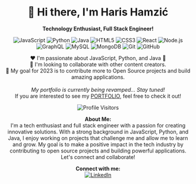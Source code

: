 <h1 align="center">👋 Hi there, I'm Haris Hamzić</h1>

<p align="center">
  <strong>Technology Enthusiast, Full Stack Engineer!</strong>
</p>

<p align="center">
  <img src="https://img.shields.io/badge/-JavaScript-yellow?style=flat-square&logo=javascript&logoColor=white" alt="JavaScript" />
  <img src="https://img.shields.io/badge/-Python-3776AB?style=flat-square&logo=python&logoColor=white" alt="Python" />
  <img src="https://img.shields.io/badge/-Java-007396?style=flat-square&logo=java&logoColor=white" alt="Java" />
  <img src="https://img.shields.io/badge/-HTML5-orange?style=flat-square&logo=html5&logoColor=white" alt="HTML5" />
  <img src="https://img.shields.io/badge/-CSS3-blue?style=flat-square&logo=css3&logoColor=white" alt="CSS3" />
  <img src="https://img.shields.io/badge/-React-61DAFB?style=flat-square&logo=react&logoColor=white" alt="React" />
  <img src="https://img.shields.io/badge/-Node.js-339933?style=flat-square&logo=node.js&logoColor=white" alt="Node.js" />
  <img src="https://img.shields.io/badge/-GraphQL-E10098?style=flat-square&logo=graphql&logoColor=white" alt="GraphQL" />
  <img src="https://img.shields.io/badge/-MySQL-4479A1?style=flat-square&logo=mysql&logoColor=white" alt="MySQL" />
  <img src="https://img.shields.io/badge/-MongoDB-47A248?style=flat-square&logo=mongodb&logoColor=white" alt="MongoDB" />
  <img src="https://img.shields.io/badge/-Git-F05032?style=flat-square&logo=git&logoColor=white" alt="Git" />
  <img src="https://img.shields.io/badge/-GitHub-181717?style=flat-square&logo=github&logoColor=white" alt="GitHub" />
</p>

<p align="center">
  ❤️ I'm passionate about JavaScript, Python, and Java 🚀<br>
  👯 I'm looking to collaborate with other content creators.<br>
  🥅 My goal for 2023 is to contribute more to Open Source projects and build amazing applications.<br>
  <br>
  <em>My portfolio is currently being revamped... Stay tuned!</em><br>
  If you are interested to see my <a href="https://github.com/hamzic2019/Portfolio">PORTFOLIO</a>, feel free to check it out!
</p>

<p align="center">
  <img src="https://visitor-badge.glitch.me/badge?page_id=hamzic2019.hamzic2019" alt="Profile Visitors" />
</p>

<p align="center">
  <strong>About Me:</strong><br>
  I'm a tech enthusiast and full stack engineer with a passion for creating innovative solutions. With a strong background in JavaScript, Python, and Java, I enjoy working on projects that challenge me and allow me to learn and grow. My goal is to make a positive impact in the tech industry by contributing to open source projects and building powerful applications. Let's connect and collaborate!
</p>

<p align="center">
  <strong>Connect with me:</strong><br>
  <a href="https://www.linkedin.com/in/hamzic2019">
    <img src="https://img.shields.io/badge/-LinkedIn-0077B5?style=for-the-badge&logo=linkedin&logoColor=white" alt="LinkedIn" />
  </a>
</p>
